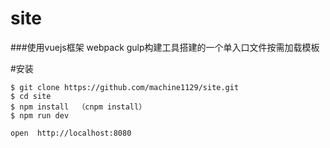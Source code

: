 # site
###使用vuejs框架 webpack gulp构建工具搭建的一个单入口文件按需加载模板

#安装
```
$ git clone https://github.com/machine1129/site.git
$ cd site
$ npm install  （cnpm install）
$ npm run dev

open  http://localhost:8080
```

